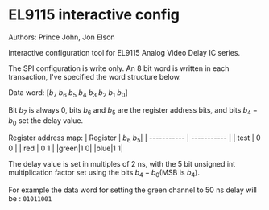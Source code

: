 # EL9115 interactive config


Authors: Prince John, Jon Elson

Interactive configuration tool for EL9115 Analog Video Delay IC series.  


The SPI configuration is write only. An 8 bit word is written in each transaction, I've specified the word structure below.

 Data word: $[b_7 \ b_6 \ b_5 \ b_4 \ b_3 \ b_2 \ b_1 \ b_0]$ 
 
Bit $b_7$ is always 0, bits $b_6$  and $b_5$ are the register address bits, and bits $b_4-b_0$ set the delay value.

Register address map: 
| Register     | $b_6$  $b_5$|
| ----------- | ----------- |
| test      | 0 0 |
| red   | 0 1 |
|green|1 0|
|blue|1 1|

The delay value is set in multiples of 2 ns, with the 5 bit unsigned int multiplication factor set using the bits $b_4-b_0$(MSB is $b_4$).

For example the data word for setting the green channel to 50 ns delay will be : `01011001`
